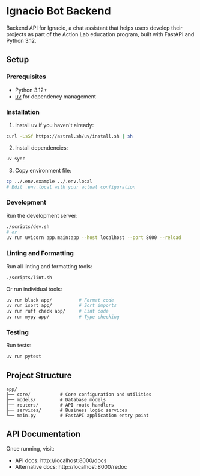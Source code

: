 # Ignacio Bot Backend

Backend API for Ignacio, a chat assistant that helps users develop their projects as part of the Action Lab education program, built with FastAPI and Python 3.12.

## Setup

### Prerequisites
- Python 3.12+
- [uv](https://github.com/astral-sh/uv) for dependency management

### Installation

1. Install uv if you haven't already:
```bash
curl -LsSf https://astral.sh/uv/install.sh | sh
```

2. Install dependencies:
```bash
uv sync
```

3. Copy environment file:
```bash
cp ../.env.example ../.env.local
# Edit .env.local with your actual configuration
```

### Development

Run the development server:
```bash
./scripts/dev.sh
# or
uv run uvicorn app.main:app --host localhost --port 8000 --reload
```

### Linting and Formatting

Run all linting and formatting tools:
```bash
./scripts/lint.sh
```

Or run individual tools:
```bash
uv run black app/          # Format code
uv run isort app/          # Sort imports  
uv run ruff check app/     # Lint code
uv run mypy app/           # Type checking
```

### Testing

Run tests:
```bash
uv run pytest
```

## Project Structure

```
app/
├── core/           # Core configuration and utilities
├── models/         # Database models
├── routers/        # API route handlers
├── services/       # Business logic services
└── main.py         # FastAPI application entry point
```

## API Documentation

Once running, visit:
- API docs: http://localhost:8000/docs
- Alternative docs: http://localhost:8000/redoc